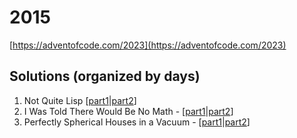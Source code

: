 # 2015

[https://adventofcode.com/2023](https://adventofcode.com/2023)

## Solutions (organized by days)

1. Not Quite Lisp [[part1](./day1/part1)|[part2](./day1/part2)]
2. I Was Told There Would Be No Math - [[part1](./day2/part1)|[part2](./day2/part2)]
3. Perfectly Spherical Houses in a Vacuum - [[part1](./day3/part1)|[part2](./day3/part1)]
